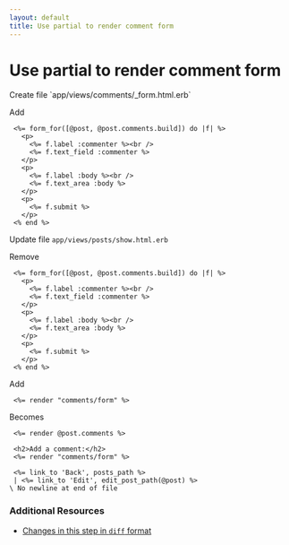 ```yaml
---
layout: default
title: Use partial to render comment form
---
```


<h1 id="main">Use partial to render comment form</h1>
Create file `app/views/comments/_form.html.erb`

Add
<pre><code> &lt;%= form_for([@post, @post.comments.build]) do |f| %&gt;
   &lt;p&gt;
     &lt;%= f.label :commenter %&gt;&lt;br /&gt;
     &lt;%= f.text_field :commenter %&gt;
   &lt;/p&gt;
   &lt;p&gt;
     &lt;%= f.label :body %&gt;&lt;br /&gt;
     &lt;%= f.text_area :body %&gt;
   &lt;/p&gt;
   &lt;p&gt;
     &lt;%= f.submit %&gt;
   &lt;/p&gt;
 &lt;% end %&gt;</code></pre>


Update file `app/views/posts/show.html.erb`

Remove
<pre><code> &lt;%= form_for([@post, @post.comments.build]) do |f| %&gt;
   &lt;p&gt;
     &lt;%= f.label :commenter %&gt;&lt;br /&gt;
     &lt;%= f.text_field :commenter %&gt;
   &lt;/p&gt;
   &lt;p&gt;
     &lt;%= f.label :body %&gt;&lt;br /&gt;
     &lt;%= f.text_area :body %&gt;
   &lt;/p&gt;
   &lt;p&gt;
     &lt;%= f.submit %&gt;
   &lt;/p&gt;
 &lt;% end %&gt;</code></pre>


Add
<pre><code> &lt;%= render &quot;comments/form&quot; %&gt;</code></pre>


Becomes
<pre><code> &lt;%= render @post.comments %&gt;
&nbsp;
 &lt;h2&gt;Add a comment:&lt;/h2&gt;
 &lt;%= render &quot;comments/form&quot; %&gt;
&nbsp;
 &lt;%= link_to &#39;Back&#39;, posts_path %&gt;
 | &lt;%= link_to &#39;Edit&#39;, edit_post_path(@post) %&gt;
\ No newline at end of file
</code></pre>



### Additional Resources

* [Changes in this step in `diff` format](https://github.com/stevenhallen/rails_getting_started_bdd/commit/3304445370e0f4d6eb901e6b747123b61202ffca)

